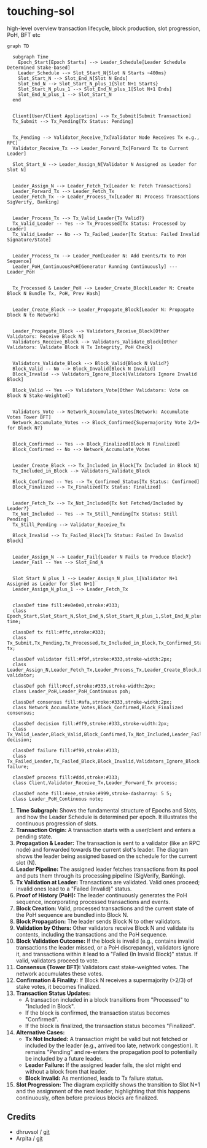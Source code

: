 # touching-sol

high-level overview transaction lifecycle, block production, slot progression, PoH, BFT etc

```mermaid
graph TD

  subgraph Time
    Epoch_Start[Epoch Starts] --> Leader_Schedule[Leader Schedule Determined Stake-based]
    Leader_Schedule --> Slot_Start_N{Slot N Starts ~400ms}
    Slot_Start_N --> Slot_End_N[Slot N Ends]
    Slot_End_N --> Slot_Start_N_plus_1{Slot N+1 Starts}
    Slot_Start_N_plus_1 --> Slot_End_N_plus_1[Slot N+1 Ends]
    Slot_End_N_plus_1 --> Slot_Start_N
  end


  Client[User/Client Application] --> Tx_Submit[Submit Transaction]
  Tx_Submit --> Tx_Pending[Tx Status: Pending]


  Tx_Pending --> Validator_Receive_Tx[Validator Node Receives Tx e.g., RPC]
  Validator_Receive_Tx --> Leader_Forward_Tx[Forward Tx to Current Leader]

  Slot_Start_N --> Leader_Assign_N[Validator N Assigned as Leader for Slot N]


  Leader_Assign_N --> Leader_Fetch_Tx[Leader N: Fetch Transactions]
  Leader_Forward_Tx --> Leader_Fetch_Tx
  Leader_Fetch_Tx --> Leader_Process_Tx[Leader N: Process Transactions SigVerify, Banking]


  Leader_Process_Tx --> Tx_Valid_Leader{Tx Valid?}
  Tx_Valid_Leader -- Yes --> Tx_Processed[Tx Status: Processed by Leader]
  Tx_Valid_Leader -- No --> Tx_Failed_Leader[Tx Status: Failed Invalid Signature/State]


  Leader_Process_Tx --> Leader_PoH[Leader N: Add Events/Tx to PoH Sequence]
  Leader_PoH_ContinuousPoH[Generator Running Continuously] --- Leader_PoH


  Tx_Processed & Leader_PoH --> Leader_Create_Block[Leader N: Create Block N Bundle Tx, PoH, Prev Hash]


  Leader_Create_Block --> Leader_Propagate_Block[Leader N: Propagate Block N to Network]


  Leader_Propagate_Block --> Validators_Receive_Block[Other Validators: Receive Block N]
  Validators_Receive_Block --> Validators_Validate_Block[Other Validators: Validate Block N Tx Integrity, PoH Check]


  Validators_Validate_Block --> Block_Valid{Block N Valid?}
  Block_Valid -- No --> Block_Invalid[Block N Invalid]
  Block_Invalid --> Validators_Ignore_Block[Validators Ignore Invalid Block]

  Block_Valid -- Yes --> Validators_Vote[Other Validators: Vote on Block N Stake-Weighted]


  Validators_Vote --> Network_Accumulate_Votes[Network: Accumulate Votes Tower BFT]
  Network_Accumulate_Votes --> Block_Confirmed{Supermajority Vote 2/3+ for Block N?}


  Block_Confirmed -- Yes --> Block_Finalized[Block N Finalized]
  Block_Confirmed -- No --> Network_Accumulate_Votes


  Leader_Create_Block --> Tx_Included_in_Block[Tx Included in Block N]
  Tx_Included_in_Block --> Validators_Validate_Block

  Block_Confirmed -- Yes --> Tx_Confirmed_Status[Tx Status: Confirmed]
  Block_Finalized --> Tx_Finalized[Tx Status: Finalized]


  Leader_Fetch_Tx --> Tx_Not_Included{Tx Not Fetched/Included by Leader?}
  Tx_Not_Included -- Yes --> Tx_Still_Pending[Tx Status: Still Pending]
  Tx_Still_Pending --> Validator_Receive_Tx

  Block_Invalid --> Tx_Failed_Block[Tx Status: Failed In Invalid Block]


  Leader_Assign_N --> Leader_Fail{Leader N Fails to Produce Block?}
  Leader_Fail -- Yes --> Slot_End_N


  Slot_Start_N_plus_1 --> Leader_Assign_N_plus_1[Validator N+1 Assigned as Leader for Slot N+1]
  Leader_Assign_N_plus_1 --> Leader_Fetch_Tx


  classDef time fill:#e0e0e0,stroke:#333;
  class Epoch_Start,Slot_Start_N,Slot_End_N,Slot_Start_N_plus_1,Slot_End_N_plus_1,Leader_Schedule time;

  classDef tx fill:#ffc,stroke:#333;
  class Tx_Submit,Tx_Pending,Tx_Processed,Tx_Included_in_Block,Tx_Confirmed_Status,Tx_Finalized,Tx_Failed_Leader,Tx_Failed_Block,Tx_Still_Pending tx;

  classDef validator fill:#f9f,stroke:#333,stroke-width:2px;
  class Leader_Assign_N,Leader_Fetch_Tx,Leader_Process_Tx,Leader_Create_Block,Leader_Propagate_Block,Validators_Receive_Block,Validators_Validate_Block,Validators_Vote,Leader_Assign_N_plus_1 validator;

  classDef poh fill:#ccf,stroke:#333,stroke-width:2px;
  class Leader_PoH,Leader_PoH_Continuous poh;

  classDef consensus fill:#afa,stroke:#333,stroke-width:2px;
  class Network_Accumulate_Votes,Block_Confirmed,Block_Finalized consensus;

  classDef decision fill:#ff9,stroke:#333,stroke-width:2px;
  class Tx_Valid_Leader,Block_Valid,Block_Confirmed,Tx_Not_Included,Leader_Fail decision;

  classDef failure fill:#f99,stroke:#333;
  class Tx_Failed_Leader,Tx_Failed_Block,Block_Invalid,Validators_Ignore_Block failure;

  classDef process fill:#ddd,stroke:#333;
  class Client,Validator_Receive_Tx,Leader_Forward_Tx process;

  classDef note fill:#eee,stroke:#999,stroke-dasharray: 5 5;
  class Leader_PoH_Continuous note;
```

1. **Time Subgraph:** Shows the fundamental structure of Epochs and Slots, and how the Leader Schedule is determined per epoch. It illustrates the continuous progression of slots.
2. **Transaction Origin:** A transaction starts with a user/client and enters a pending state.
3. **Propagation & Leader:** The transaction is sent to a validator (like an RPC node) and forwarded towards the current slot's leader. The diagram shows the leader being assigned based on the schedule for the current slot (N).
4. **Leader Pipeline:** The assigned leader fetches transactions from its pool and puts them through its processing pipeline (SigVerify, Banking).
5. **Tx Validation at Leader:** Transactions are validated. Valid ones proceed; invalid ones lead to a "Failed (Invalid)" status.
6. **Proof of History (PoH):** The leader continuously generates the PoH sequence, incorporating processed transactions and events.
7. **Block Creation:** Valid, processed transactions and the current state of the PoH sequence are bundled into Block N.
8. **Block Propagation:** The leader sends Block N to other validators.
9. **Validation by Others:** Other validators receive Block N and validate its contents, including the transactions and the PoH sequence.
10. **Block Validation Outcome:** If the block is invalid (e.g., contains invalid transactions the leader missed, or a PoH discrepancy), validators ignore it, and transactions within it lead to a "Failed (In Invalid Block)" status. If valid, validators proceed to vote.
11. **Consensus (Tower BFT):** Validators cast stake-weighted votes. The network accumulates these votes.
12. **Confirmation & Finality:** If Block N receives a supermajority (>2/3) of stake votes, it becomes finalized.
13. **Transaction Status Updates:**
    * A transaction included in a block transitions from "Processed" to "Included in Block".
    * If the block is confirmed, the transaction status becomes "Confirmed".
    * If the block is finalized, the transaction status becomes "Finalized".
14. **Alternative Cases:**
    * **Tx Not Included:** A transaction might be valid but not fetched or included by the leader (e.g., arrived too late, network congestion). It remains "Pending" and re-enters the propagation pool to potentially be included by a future leader.
    * **Leader Failure:** If the assigned leader fails, the slot might end without a block from that leader.
    * **Block Invalid:** As mentioned, leads to Tx failure status.
15. **Slot Progression:** The diagram explicitly shows the transition to Slot N+1 and the assignment of the next leader, highlighting that this happens continuously, often before previous blocks are finalized.

## Credits

* dhruvsol / [git](https://github.com/dhruvsol)
* Arpita / [git](https://github.com/ArpitaGanatra)
